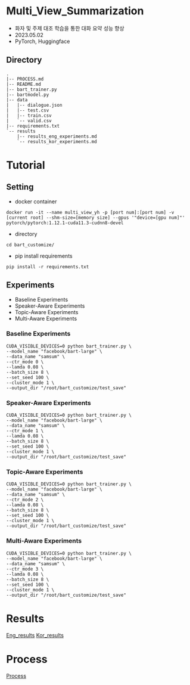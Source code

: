 # Multi_View_Summarization
- 화자 및 주제 대조 학습을 통한 대화 요약 성능 향상
- 2023.05.02
- PyTorch, Huggingface

## Directory
```
.
|-- PROCESS.md
|-- README.md
|-- bart_trainer.py
|-- bartmodel.py
|-- data
|   |-- dialogue.json
|   |-- test.csv
|   |-- train.csv
|   `-- valid.csv
|-- requirements.txt
`-- results
    |-- results_eng_experiments.md
    `-- results_kor_experiments.md
```

# Tutorial
## Setting
- docker container
```
docker run -it --name multi_view_yh -p [port num]:[port num] -v [current root] --shm-size=[memory size] --gpus '"device=[gpu num]"' pytorch/pytorch:1.12.1-cuda11.3-cudnn8-devel
```
- directory
```
cd bart_customize/
```
- pip install requirements
```
pip install -r requirements.txt
```

## Experiments
- Baseline Experiments
- Speaker-Aware Experiments
- Topic-Aware Experiments
- Multi-Aware Experiments

### Baseline Experiments
```
CUDA_VISIBLE_DEVICES=0 python bart_trainer.py \
--model_name "facebook/bart-large" \
--data_name "samsum" \
--ctr_mode 0 \
--lamda 0.08 \
--batch_size 8 \
--set_seed 100 \
--cluster_mode 1 \
--output_dir "/root/bart_customize/test_save"
```

### Speaker-Aware Experiments
```
CUDA_VISIBLE_DEVICES=0 python bart_trainer.py \
--model_name "facebook/bart-large" \
--data_name "samsum" \
--ctr_mode 1 \
--lamda 0.08 \
--batch_size 8 \
--set_seed 100 \
--cluster_mode 1 \
--output_dir "/root/bart_customize/test_save"
```

### Topic-Aware Experiments
```
CUDA_VISIBLE_DEVICES=0 python bart_trainer.py \
--model_name "facebook/bart-large" \
--data_name "samsum" \
--ctr_mode 2 \
--lamda 0.08 \
--batch_size 8 \
--set_seed 100 \
--cluster_mode 1 \
--output_dir "/root/bart_customize/test_save"
```

### Multi-Aware Experiments
```
CUDA_VISIBLE_DEVICES=0 python bart_trainer.py \
--model_name "facebook/bart-large" \
--data_name "samsum" \
--ctr_mode 3 \
--lamda 0.08 \
--batch_size 8 \
--set_seed 100 \
--cluster_mode 1 \
--output_dir "/root/bart_customize/test_save"
```

# Results
[Eng_results]()
[Kor_results]()

# Process
[Process](https://github.com/NewPlus/Multi_View_Summarization/blob/main/PROCESS.md)